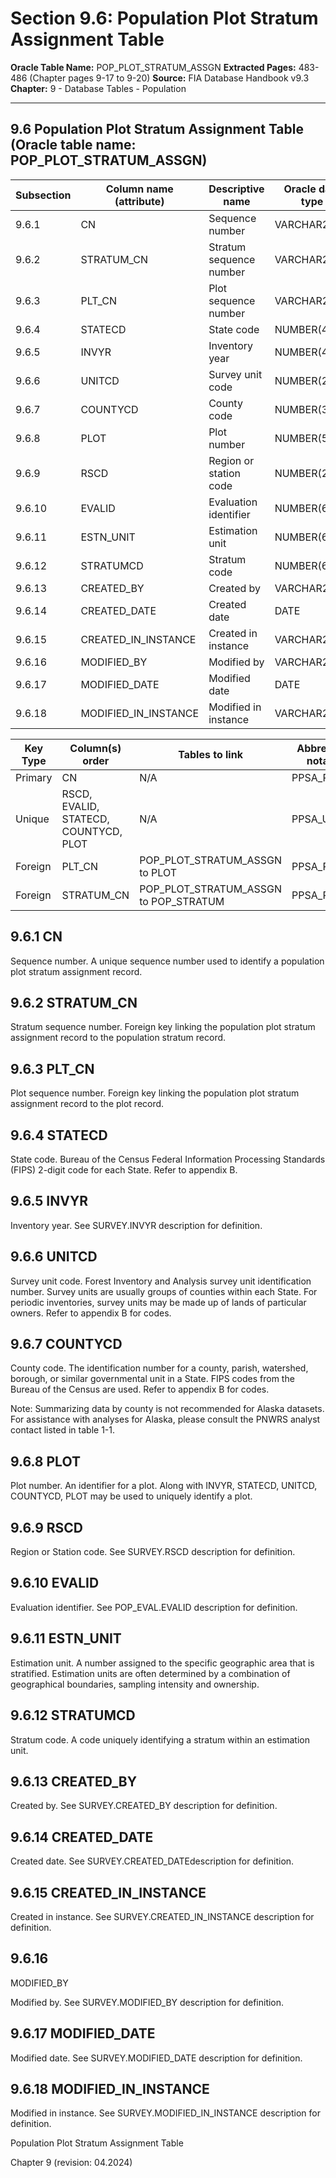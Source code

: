 # Section 9.6: Population Plot Stratum Assignment Table
**Oracle Table Name:** POP_PLOT_STRATUM_ASSGN
**Extracted Pages:** 483-486 (Chapter pages 9-17 to 9-20)
**Source:** FIA Database Handbook v9.3
**Chapter:** 9 - Database Tables - Population

---

## 9.6 Population Plot Stratum Assignment Table (Oracle table name: POP\_PLOT\_STRATUM\_ASSGN)

| Subsection   | Column name (attribute)   | Descriptive name        | Oracle data type   |
|--------------|---------------------------|-------------------------|--------------------|
| 9.6.1        | CN                        | Sequence number         | VARCHAR2(34)       |
| 9.6.2        | STRATUM_CN                | Stratum sequence number | VARCHAR2(34)       |
| 9.6.3        | PLT_CN                    | Plot sequence number    | VARCHAR2(34)       |
| 9.6.4        | STATECD                   | State code              | NUMBER(4)          |
| 9.6.5        | INVYR                     | Inventory year          | NUMBER(4)          |
| 9.6.6        | UNITCD                    | Survey unit code        | NUMBER(2)          |
| 9.6.7        | COUNTYCD                  | County code             | NUMBER(3)          |
| 9.6.8        | PLOT                      | Plot number             | NUMBER(5)          |
| 9.6.9        | RSCD                      | Region or station code  | NUMBER(2)          |
| 9.6.10       | EVALID                    | Evaluation identifier   | NUMBER(6)          |
| 9.6.11       | ESTN_UNIT                 | Estimation unit         | NUMBER(6)          |
| 9.6.12       | STRATUMCD                 | Stratum code            | NUMBER(6)          |
| 9.6.13       | CREATED_BY                | Created by              | VARCHAR2(30)       |
| 9.6.14       | CREATED_DATE              | Created date            | DATE               |
| 9.6.15       | CREATED_IN_INSTANCE       | Created in instance     | VARCHAR2(6)        |
| 9.6.16       | MODIFIED_BY               | Modified by             | VARCHAR2(30)       |
| 9.6.17       | MODIFIED_DATE             | Modified date           | DATE               |
| 9.6.18       | MODIFIED_IN_INSTANCE      | Modified in instance    | VARCHAR2(6)        |

| Key Type   | Column(s) order                       | Tables to link                        | Abbreviated notation   |
|------------|---------------------------------------|---------------------------------------|------------------------|
| Primary    | CN                                    | N/A                                   | PPSA_PK                |
| Unique     | RSCD, EVALID, STATECD, COUNTYCD, PLOT | N/A                                   | PPSA_UK                |
| Foreign    | PLT_CN                                | POP_PLOT_STRATUM_ASSGN to PLOT        | PPSA_PLT_FK            |
| Foreign    | STRATUM_CN                            | POP_PLOT_STRATUM_ASSGN to POP_STRATUM | PPSA_PSM_FK            |

## 9.6.1 CN

Sequence number. A unique sequence number used to identify a population plot stratum assignment record.

## 9.6.2 STRATUM\_CN

Stratum sequence number. Foreign key linking the population plot stratum assignment record to the population stratum record.

## 9.6.3 PLT\_CN

Plot sequence number. Foreign key linking the population plot stratum assignment record to the plot record.

## 9.6.4 STATECD

State code. Bureau of the Census Federal Information Processing Standards (FIPS) 2-digit code for each State. Refer to appendix B.

## 9.6.5 INVYR

Inventory year. See SURVEY.INVYR description for definition.

## 9.6.6 UNITCD

Survey unit code. Forest Inventory and Analysis survey unit identification number. Survey units are usually groups of counties within each State. For periodic inventories, survey units may be made up of lands of particular owners. Refer to appendix B for codes.

## 9.6.7 COUNTYCD

County code. The identification number for a county, parish, watershed, borough, or similar governmental unit in a State. FIPS codes from the Bureau of the Census are used. Refer to appendix B for codes.

Note: Summarizing data by county is not recommended for Alaska datasets. For assistance with analyses for Alaska, please consult the PNWRS analyst contact listed in table 1-1.

## 9.6.8 PLOT

Plot number. An identifier for a plot. Along with INVYR, STATECD, UNITCD, COUNTYCD, PLOT may be used to uniquely identify a plot.

## 9.6.9 RSCD

Region or Station code. See SURVEY.RSCD description for definition.

## 9.6.10 EVALID

Evaluation identifier. See POP\_EVAL.EVALID description for definition.

## 9.6.11 ESTN\_UNIT

Estimation unit. A number assigned to the specific geographic area that is stratified. Estimation units are often determined by a combination of geographical boundaries, sampling intensity and ownership.

## 9.6.12 STRATUMCD

Stratum code. A code uniquely identifying a stratum within an estimation unit.

## 9.6.13 CREATED\_BY

Created by. See SURVEY.CREATED\_BY description for definition.

## 9.6.14 CREATED\_DATE

Created date. See SURVEY.CREATED\_DATEdescription for definition.

## 9.6.15 CREATED\_IN\_INSTANCE

Created in instance. See SURVEY.CREATED\_IN\_INSTANCE description for definition.

## 9.6.16

MODIFIED\_BY

Modified by. See SURVEY.MODIFIED\_BY description for definition.

## 9.6.17 MODIFIED\_DATE

Modified date. See SURVEY.MODIFIED\_DATE description for definition.

## 9.6.18 MODIFIED\_IN\_INSTANCE

Modified in instance. See SURVEY.MODIFIED\_IN\_INSTANCE description for definition.

Population Plot Stratum Assignment Table

Chapter 9 (revision: 04.2024)